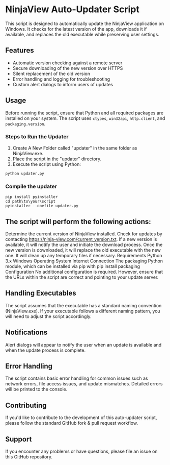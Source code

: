 # NinjaView Auto-Updater Script

This script is designed to automatically update the NinjaView application on Windows. It checks for the latest version of the app, downloads it if available, and replaces the old executable while preserving user settings.

## Features

- Automatic version checking against a remote server
- Secure downloading of the new version over HTTPS
- Silent replacement of the old version
- Error handling and logging for troubleshooting
- Custom alert dialogs to inform users of updates

## Usage

Before running the script, ensure that Python and all required packages are installed on your system. The script uses `ctypes`, `win32api`, `http.client`, and `packaging.version`.

### Steps to Run the Updater

1. Create A New Folder called "updater" in the same folder as NinjaView.exe.
2. Place the script in the "updater" directory.
3. Execute the script using Python:

```
python updater.py
```

### Compile the updater
```
pip install pyinstaller
cd path\to\your\script
pyinstaller --onefile updater.py
```


## The script will perform the following actions:

Determine the current version of NinjaView installed.
Check for updates by contacting https://ninja-view.com/current_version.txt.
If a new version is available, it will notify the user and initiate the download process.
Once the new version is downloaded, it will replace the old executable with the new one.
It will clean up any temporary files if necessary.
Requirements
Python 3.x
Windows Operating System
Internet Connection
The packaging Python module, which can be installed via pip with pip install packaging
Configuration
No additional configuration is required. However, ensure that the URLs within the script are correct and pointing to your update server.

## Handling Executables
The script assumes that the executable has a standard naming convention (NinjaView.exe). If your executable follows a different naming pattern, you will need to adjust the script accordingly.

## Notifications
Alert dialogs will appear to notify the user when an update is available and when the update process is complete.

## Error Handling
The script contains basic error handling for common issues such as network errors, file access issues, and update mismatches. Detailed errors will be printed to the console.

## Contributing
If you'd like to contribute to the development of this auto-updater script, please follow the standard GitHub fork & pull request workflow.

## Support
If you encounter any problems or have questions, please file an issue on this GitHub repository.
